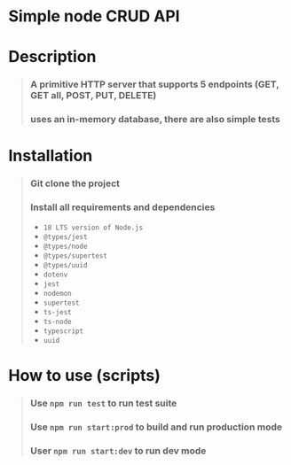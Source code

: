 # Simple node CRUD API

# Description

> ### A primitive HTTP server that supports 5 endpoints (GET, GET all, POST, PUT, DELETE)
>
> ### uses an in-memory database, there are also simple tests

# Installation
> ### Git clone the project
> 
> ### Install all requirements and dependencies
>   - `18 LTS version of Node.js`
>   - `@types/jest`
>   - `@types/node`
>   - `@types/supertest`
>   - `@types/uuid`
>   - `dotenv`
>   - `jest`
>   - `nodemon`
>   - `supertest`
>   - `ts-jest`
>   - `ts-node`
>   - `typescript`
>   - `uuid`

# How to use (scripts)
> ### Use `npm run test` to run test suite
>
> ### Use `npm run start:prod` to build and run production mode
>
> ### User `npm run start:dev` to run dev mode